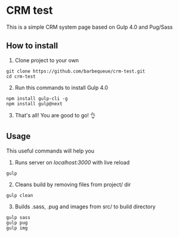 # CRM test

This is a simple CRM system page based on Gulp 4.0 and Pug/Sass

## How to install

1. Clone project to your own
```
git clone https://github.com/barbequeue/crm-test.git
cd crm-test
```

2. Run this commands to install Gulp 4.0
```
npm install gulp-cli -g
npm install gulp@next
```

3. That's all! You are good to go! :ok_hand:

## Usage

This useful commands will help you

1. Runs server on _localhost:3000_ with live reload
```
gulp
```

2. Cleans build by removing files from project/ dir
```
gulp clean
```

3. Builds .sass, .pug and images from src/ to build directory
```
gulp sass
gulp pug
gulp img
```
